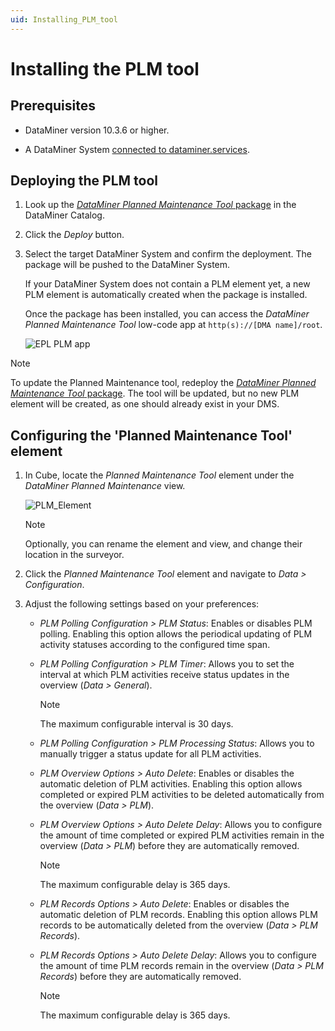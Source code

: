 ```yaml
---
uid: Installing_PLM_tool
---
```


# Installing the PLM tool

## Prerequisites

- DataMiner version 10.3.6 or higher.

- A DataMiner System [connected to dataminer.services](xref:Connecting_your_DataMiner_System_to_the_cloud).

## Deploying the PLM tool

1. Look up the [*DataMiner Planned Maintenance Tool* package](https://catalog.dataminer.services/details/package/6010) in the DataMiner Catalog.

1. Click the *Deploy* button.

1. Select the target DataMiner System and confirm the deployment. The package will be pushed to the DataMiner System.

   If your DataMiner System does not contain a PLM element yet, a new PLM element is automatically created when the package is installed.

   Once the package has been installed, you can access the *DataMiner Planned Maintenance Tool* low-code app at `http(s)://[DMA name]/root`.

   ![EPL PLM app](~/user-guide/images/EPM_PLM_app.png)

> [!NOTE]
> To update the Planned Maintenance tool, redeploy the [*DataMiner Planned Maintenance Tool* package](https://catalog.dataminer.services/details/package/6010). The tool will be updated, but no new PLM element will be created, as one should already exist in your DMS.

## Configuring the 'Planned Maintenance Tool' element

1. In Cube, locate the *Planned Maintenance Tool* element under the *DataMiner Planned Maintenance* view.

   ![PLM_Element](~/user-guide/images/PLM_Element.png)

   > [!NOTE]
   > Optionally, you can rename the element and view, and change their location in the surveyor.

1. Click the *Planned Maintenance Tool* element and navigate to *Data > Configuration*.

1. Adjust the following settings based on your preferences:

   - *PLM Polling Configuration > PLM Status*: Enables or disables PLM polling. Enabling this option allows the periodical updating of PLM activity statuses according to the configured time span.

   - *PLM Polling Configuration > PLM Timer*: Allows you to set the interval at which PLM activities receive status updates in the overview (*Data > General*).

     > [!NOTE]
     > The maximum configurable interval is 30 days.

   - *PLM Polling Configuration > PLM Processing Status*: Allows you to manually trigger a status update for all PLM activities.

   - *PLM Overview Options > Auto Delete*: Enables or disables the automatic deletion of PLM activities. Enabling this option allows completed or expired PLM activities to be deleted automatically from the overview (*Data > PLM*).

   - *PLM Overview Options > Auto Delete Delay*: Allows you to configure the amount of time completed or expired PLM activities remain in the overview (*Data > PLM*) before they are automatically removed.

     > [!NOTE]
     > The maximum configurable delay is 365 days.

   - *PLM Records Options > Auto Delete*: Enables or disables the automatic deletion of PLM records. Enabling this option allows PLM records to be automatically deleted from the overview (*Data > PLM Records*).

   - *PLM Records Options > Auto Delete Delay*: Allows you to configure the amount of time PLM records remain in the overview (*Data > PLM Records*) before they are automatically removed.

     > [!NOTE]
     > The maximum configurable delay is 365 days.
